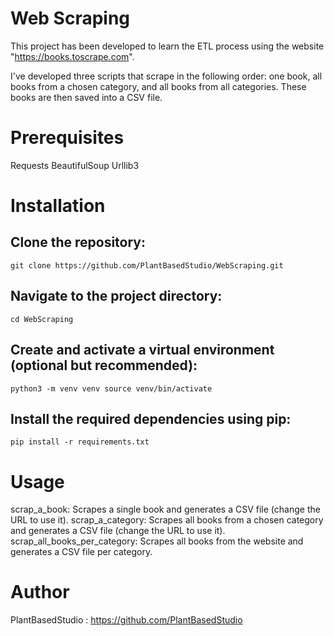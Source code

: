 # Web Scraping
This project has been developed to learn the ETL process using the website "https://books.toscrape.com".

I've developed three scripts that scrape in the following order: one book, all books from a chosen category, and all books from all categories. These books are then saved into a CSV file.

# Prerequisites
Requests
BeautifulSoup
Urllib3

# Installation

## Clone the repository:
`
git clone https://github.com/PlantBasedStudio/WebScraping.git
`

## Navigate to the project directory:
`
cd WebScraping
`

## Create and activate a virtual environment (optional but recommended):
`
python3 -m venv venv
source venv/bin/activate
`

## Install the required dependencies using pip:
`
pip install -r requirements.txt
`

# Usage
scrap_a_book: Scrapes a single book and generates a CSV file (change the URL to use it).
scrap_a_category: Scrapes all books from a chosen category and generates a CSV file (change the URL to use it).
scrap_all_books_per_category: Scrapes all books from the website and generates a CSV file per category.

# Author
PlantBasedStudio : https://github.com/PlantBasedStudio